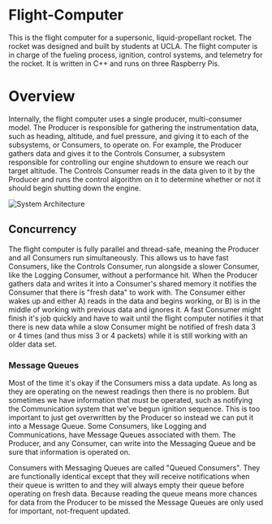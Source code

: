# Flight-Computer
This is the flight computer for a supersonic, liquid-propellant rocket. The rocket was designed and built by students at UCLA. The flight computer is in charge of the fueling process, ignition, control systems, and telemetry for the rocket. It is written in C++ and runs on three Raspberry Pis.

# Overview

Internally, the flight computer uses a single producer, multi-consumer model. The Producer is responsible for gathering the instrumentation data, such as heading, altitude, and fuel pressure, and giving it to each of the subsystems, or Consumers, to operate on. For example, the Producer gathers data and gives it to the Controls Consumer, a subsystem responsible for controlling our engine shutdown to ensure we reach our target altitude. The Controls Consumer reads in the data given to it by the Producer and runs the control algorithm on it to determine whether or not it should begin shutting down the engine.

![System Architecture](https://i.imgur.com/aTOdGDo.png)

## Concurrency

The flight computer is fully parallel and thread-safe, meaning the Producer and all Consumers run simultaneously. This allows us to have fast Consumers, like the Controls Consumer, run alongside a slower Consumer, like the Logging Consumer, without a performance hit. When the Producer gathers data and writes it into a Consumer's shared memory it notifies the Consumer that there is "fresh data" to work with. The Consumer either wakes up and either A) reads in the data and begins working, or B) is in the middle of working with previous data and ignores it. A fast Consumer might finish it's job quickly and have to wait until the flight computer notifies it that there is new data while a slow Consumer might be notified of fresh data 3 or 4 times (and thus miss 3 or 4 packets) while it is still working with an older data set.

### Message Queues

Most of the time it's okay if the Consumers miss a data update. As long as they are operating on the newest readings then there is no problem. But sometimes we have information that *must* be operated, such as notifying the Communication system that we've begun ignition sequence. This is too important to just get overwritten by the Producer so instead we can put it into a Message Queue. Some Consumers, like Logging and Communications, have Message Queues associated with them. The Producer, and any Consumer, can write into the Messaging Queue and be sure that information is operated on.

Consumers with Messaging Queues are called "Queued Consumers". They are functionally identical except that they will receive notifications when their queue is written to and they will always empty their queue before operating on fresh data. Because reading the queue means more chances for data from the Producer to be missed the Message Queues are only used for important, not-frequent updated.
